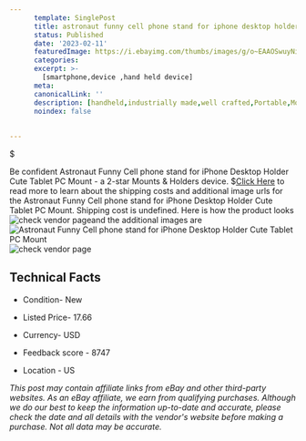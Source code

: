 ```yaml
---
      template: SinglePost
      title: astronaut funny cell phone stand for iphone desktop holder cute tablet pc mount
      status: Published
      date: '2023-02-11'
      featuredImage: https://i.ebayimg.com/thumbs/images/g/o~EAAOSwuyNiR~yx/s-l225.jpg
      categories: 
      excerpt: >-
        [smartphone,device ,hand held device]
      meta:
      canonicalLink: ''
      description: [handheld,industrially made,well crafted,Portable,Mobile,Compact,Convenient,Lightweight,Maneuverable,Man-portable,Miniature,Carriable,Hand-held,Light,Holdable,Transportable,Mobile device,Pocket-sized,On-the-go,Wireless,Cordless,Compact size,Convenient size, smartphone,device ,hand held device]
      noindex: false
      
        
---
```

$

Be confident Astronaut Funny Cell phone stand for iPhone Desktop Holder Cute Tablet PC Mount - a 2-star Mounts & Holders device.
$[Click Here](https://www.ebay.com/itm/125237318429?hash=item1d28b9d31d%3Ag%3Ao%7EEAAOSwuyNiR%7Eyx&mkevt=1&mkcid=1&mkrid=711-53200-19255-0&campid=%253CePNCampaignId%253E&customid=%253CreferenceId%253E&toolid=10049) to read more to learn about the shipping costs and additional image urls for the Astronaut Funny Cell phone stand for iPhone Desktop Holder Cute Tablet PC Mount. Shipping cost is undefined. Here is how the product looks ![check vendor page](https://i.ebayimg.com/thumbs/images/g/o~EAAOSwuyNiR~yx/s-l225.jpg)and the additional images are![Astronaut Funny Cell phone stand for iPhone Desktop Holder Cute Tablet PC Mount](https://i.ebayimg.com/images/g/o~EAAOSwuyNiR~yx/s-l1200.jpg)![check vendor page](https://origin-galleryplus.ebayimg.com/ws/web/125237318429_2_0_1/225x225.jpg,https://origin-galleryplus.ebayimg.com/ws/web/125237318429_3_0_1/225x225.jpg,https://origin-galleryplus.ebayimg.com/ws/web/125237318429_4_0_1/225x225.jpg,https://origin-galleryplus.ebayimg.com/ws/web/125237318429_5_0_1/225x225.jpg,https://origin-galleryplus.ebayimg.com/ws/web/125237318429_6_0_1/225x225.jpg,https://origin-galleryplus.ebayimg.com/ws/web/125237318429_7_0_1/225x225.jpg,https://origin-galleryplus.ebayimg.com/ws/web/125237318429_8_0_1/225x225.jpg)



 ## Technical Facts 



     
      

 - Condition- New 


      

 - Listed Price- 17.66 


      

 - Currency- USD 


      

 - Feedback score - 8747 


      

 - Location - US 


      
      

 *_This post may contain affiliate links from eBay and other third-party websites. As an eBay affiliate, we earn from qualifying purchases. Although we do our best to keep the information up-to-date and accurate, please check the date and all details with the vendor's website before making a purchase. Not all data may be accurate._*






